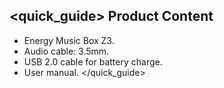 ## <quick_guide> Product Content

- Energy Music Box Z3.
- Audio cable: 3.5mm.
- USB 2.0 cable for battery charge.
- User manual.
</quick_guide>
